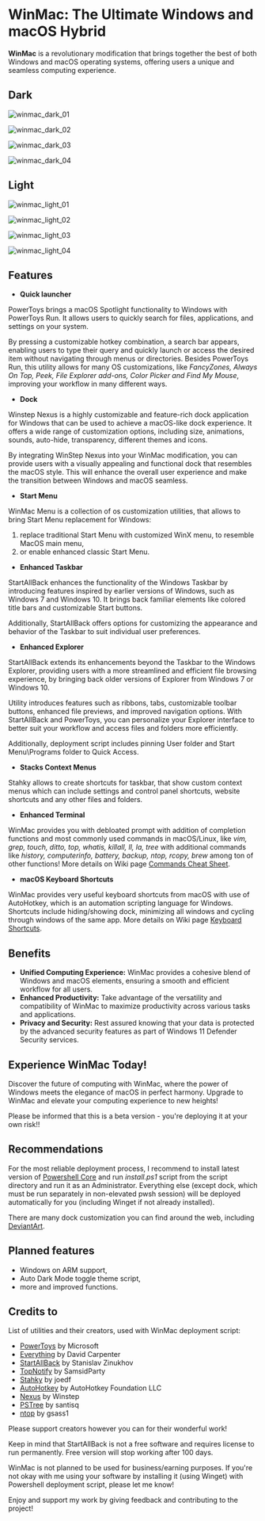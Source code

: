 # WinMac: The Ultimate Windows and macOS Hybrid

**WinMac** is a revolutionary modification that brings together the best of both Windows and macOS operating systems, offering users a unique and seamless computing experience.

## Dark

![winmac_dark_01](https://raw.githubusercontent.com/Asteski/WinMac/main/img/winmac_dark_01.png)

![winmac_dark_02](https://raw.githubusercontent.com/Asteski/WinMac/main/img/winmac_dark_02.png)

![winmac_dark_03](https://raw.githubusercontent.com/Asteski/WinMac/main/img/winmac_dark_03.png)

![winmac_dark_04](https://raw.githubusercontent.com/Asteski/WinMac/main/img/winmac_dark_04.png)

## Light

![winmac_light_01](https://raw.githubusercontent.com/Asteski/WinMac/main/img/winmac_light_01.jpg)

![winmac_light_02](https://raw.githubusercontent.com/Asteski/WinMac/main/img/winmac_light_02.jpg)

![winmac_light_03](https://raw.githubusercontent.com/Asteski/WinMac/main/img/winmac_light_03.png)

![winmac_light_04](https://raw.githubusercontent.com/Asteski/WinMac/main/img/winmac_light_04.png)


## Features

- **Quick launcher**

PowerToys brings a macOS Spotlight functionality to Windows with PowerToys Run. It allows users to quickly search for files, applications, and settings on your system. 

By pressing a customizable hotkey combination, a search bar appears, enabling users to type their query and quickly launch or access the desired item without navigating through menus or directories. Besides PowerToys Run, this utility allows for many OS customizations, like *FancyZones, Always On Top, Peek, File Explorer add-ons, Color Picker and Find My Mouse*, improving your workflow in many different ways.

- **Dock**

Winstep Nexus is a highly customizable and feature-rich dock application for Windows that can be used to achieve a macOS-like dock experience. It offers a wide range of customization options, including size, animations, sounds, auto-hide, transparency, different themes and icons.

By integrating WinStep Nexus into your WinMac modification, you can provide users with a visually appealing and functional dock that resembles the macOS style. This will enhance the overall user experience and make the transition between Windows and macOS seamless.

- **Start Menu**

WinMac Menu is a collection of os customization utilities, that allows to bring Start Menu replacement for Windows:

1. replace traditional Start Menu with customized WinX menu, to resemble MacOS main menu,
2. or enable enhanced classic Start Menu.

- **Enhanced Taskbar**

StartAllBack enhances the functionality of the Windows Taskbar by introducing features inspired by earlier versions of Windows, such as Windows 7 and Windows 10. It brings back familiar elements like colored title bars and customizable Start buttons. 

Additionally, StartAllBack offers options for customizing the appearance and behavior of the Taskbar to suit individual user preferences.

- **Enhanced Explorer**

StartAllBack extends its enhancements beyond the Taskbar to the Windows Explorer, providing users with a more streamlined and efficient file browsing experience, by bringing back older versions of Explorer from Windows 7 or Windows 10. 

Utility introduces features such as ribbons, tabs, customizable toolbar buttons, enhanced file previews, and improved navigation options. With StartAllBack and PowerToys, you can personalize your Explorer interface to better suit your workflow and access files and folders more efficiently.

Additionally, deployment script includes pinning User folder and Start Menu\Programs folder to Quick Access.

- **Stacks Context Menus**

Stahky allows to create shortcuts for taskbar, that show custom context menus which can include settings and control panel shortcuts, website shortcuts and any other files and folders.

- **Enhanced Terminal**

WinMac provides you with debloated prompt with addition of completion functions and most commonly used commands in macOS/Linux, like *vim, grep, touch, ditto, top, whatis, killall, ll, la, tree* with additional commands like *history, computerinfo, battery, backup, ntop, rcopy, brew* among ton of other functions! More details on Wiki page [Commands Cheat Sheet](https://github.com/Asteski/WinMac/wiki/Commands-Cheat-Sheet).

- **macOS Keyboard Shortcuts**

WinMac provides very useful keyboard shortcuts from macOS with use of AutoHotkey, which is an automation scripting language for Windows. Shortcuts include hiding/showing dock, minimizing all windows and cycling through windows of the same app. More details on Wiki page [Keyboard Shortcuts](https://github.com/Asteski/WinMac/wiki/Commands-cheat-sheet#keyboard-shortcuts).

## Benefits

- **Unified Computing Experience:** WinMac provides a cohesive blend of Windows and macOS elements, ensuring a smooth and efficient workflow for all users.
- **Enhanced Productivity:** Take advantage of the versatility and compatibility of WinMac to maximize productivity across various tasks and applications.
- **Privacy and Security:** Rest assured knowing that your data is protected by the advanced security features as part of Windows 11 Defender Security services.

## Experience WinMac Today!

Discover the future of computing with WinMac, where the power of Windows meets the elegance of macOS in perfect harmony. Upgrade to WinMac and elevate your computing experience to new heights!

Please be informed that this is a beta version - you're deploying it at your own risk!!

## Recommendations

For the most reliable deployment process, I recommend to install latest version of [Powershell Core](https://github.com/PowerShell/PowerShell) and run *install.ps1* script from the script directory and run it as an Administrator. Everything else (except dock, which must be run separately in non-elevated pwsh session) will be deployed automatically for you (including Winget if not already installed).

There are many dock customization you can find around the web, including [DeviantArt](https://www.deviantart.com/search?q=winstep+dock+windows).

## Planned features

- Windows on ARM support,
- Auto Dark Mode toggle theme script,
- more and improved functions.

## Credits to

List of utilities and their creators, used with WinMac deployment script:

- [PowerToys](https://learn.microsoft.com/en-us/windows/powertoys/) by Microsoft
- [Everything](https://www.voidtools.com/) by David Carpenter
- [StartAllBack](https://www.startallback.com/) by Stanislav Zinukhov
- [TopNotify](https://github.com/SamsidParty/TopNotify) by SamsidParty
- [Stahky](https://github.com/joedf/stahky) by joedf
- [AutoHotkey](https://www.autohotkey.com/) by AutoHotkey Foundation LLC
- [Nexus](https://www.winstep.net/nexus.asp) by Winstep
- [PSTree](https://github.com/santisq/PSTree) by santisq
- [ntop](https://github.com/gsass1/NTop) by gsass1

Please support creators however you can for their wonderful work!

Keep in mind that StartAllBack is not a free software and requires license to run permanently. Free version will stop working after 100 days.

WinMac is not planned to be used for business/earning purposes. If you're not okay with me using your software by installing it (using Winget) with Powershell deployment script, please let me know!

Enjoy and support my work by giving feedback and contributing to the project!
